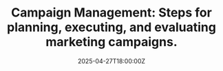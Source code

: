 ---
title: 'Campaign Management: Steps for planning, executing, and evaluating marketing
  campaigns.'
linkTitle: 'Campaign Management: Steps for planning, executing, and evaluating marketing
  campaigns.'
date: '2025-04-27T18:00:00Z'
weight: 1
description: Campaign management involves structured planning, execution, and evaluation
  of marketing initiatives. Key steps include defining objectives, analyzing the target
  audience, budgeting, selecting channels, developing creative content, monitoring
  performance, and analyzing data for future improvements.
draft: false
ref: campaign-management-steps-for-planning-executing-and-evaluating-marketing-campaigns
---